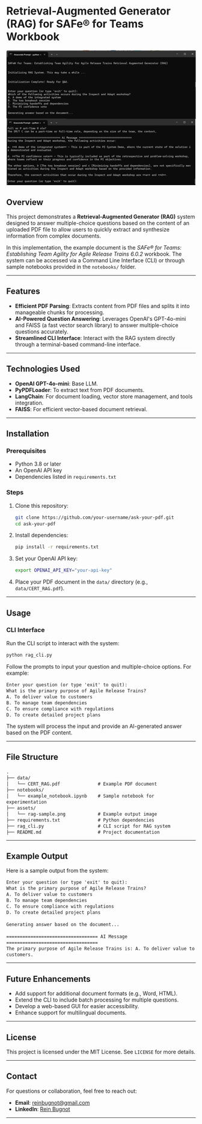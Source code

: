 
# Retrieval-Augmented Generator (RAG) for SAFe® for Teams Workbook

![](asset/rag-sample.png)

## Overview

This project demonstrates a **Retrieval-Augmented Generator (RAG)** system designed to answer multiple-choice questions based on the content of an uploaded PDF file to allow users to quickly extract and synthesize information from complex documents. 

In this implementation, the example document is the *SAFe® for Teams: Establishing Team Agility for Agile Release Trains 6.0.2* workbook. The system can be accessed via a Command Line Interface (CLI) or through sample notebooks provided in the `notebooks/` folder.

---

## Features

- **Efficient PDF Parsing**: Extracts content from PDF files and splits it into manageable chunks for processing.
- **AI-Powered Question Answering**: Leverages OpenAI's GPT-4o-mini and FAISS (a fast vector search library) to answer multiple-choice questions accurately.
- **Streamlined CLI Interface**: Interact with the RAG system directly through a terminal-based command-line interface.

---

## Technologies Used

- **OpenAI GPT-4o-mini**: Base LLM.
- **PyPDFLoader**: To extract text from PDF documents.
- **LangChain**: For document loading, vector store management, and tools integration.
- **FAISS**: For efficient vector-based document retrieval.

---

## Installation

### Prerequisites
- Python 3.8 or later
- An OpenAI API key
- Dependencies listed in `requirements.txt`

### Steps
1. Clone this repository:
   ```bash
   git clone https://github.com/your-username/ask-your-pdf.git
   cd ask-your-pdf
   ```

2. Install dependencies:
   ```bash
   pip install -r requirements.txt
   ```

3. Set your OpenAI API key:
   ```bash
   export OPENAI_API_KEY="your-api-key"
   ```

4. Place your PDF document in the `data/` directory (e.g., `data/CERT_RAG.pdf`).

---

## Usage

### CLI Interface
Run the CLI script to interact with the system:
```bash
python rag_cli.py
```

Follow the prompts to input your question and multiple-choice options. For example:
```text
Enter your question (or type 'exit' to quit):
What is the primary purpose of Agile Release Trains?
A. To deliver value to customers
B. To manage team dependencies
C. To ensure compliance with regulations
D. To create detailed project plans
```

The system will process the input and provide an AI-generated answer based on the PDF content.

---

## File Structure

```
.
├── data/
│   └── CERT_RAG.pdf              # Example PDF document
├── notebooks/
│   └── example_notebook.ipynb    # Sample notebook for experimentation
├── assets/
│   └── rag-sample.png            # Example output image
├── requirements.txt              # Python dependencies
├── rag_cli.py                    # CLI script for RAG system
├── README.md                     # Project documentation
```

---

## Example Output

Here is a sample output from the system:

```text
Enter your question (or type 'exit' to quit):
What is the primary purpose of Agile Release Trains?
A. To deliver value to customers
B. To manage team dependencies
C. To ensure compliance with regulations
D. To create detailed project plans

Generating answer based on the document...

================================== AI Message ==================================
The primary purpose of Agile Release Trains is: A. To deliver value to customers.
```
---

## Future Enhancements

- Add support for additional document formats (e.g., Word, HTML).
- Extend the CLI to include batch processing for multiple questions.
- Develop a web-based GUI for easier accessibility.
- Enhance support for multilingual documents.

---

## License

This project is licensed under the MIT License. See `LICENSE` for more details.

---

## Contact

For questions or collaboration, feel free to reach out:
- **Email**: reinbugnot@gmail.com
- **LinkedIn**: [Rein Bugnot](https://www.linkedin.com/in/reinbugnot)

---
